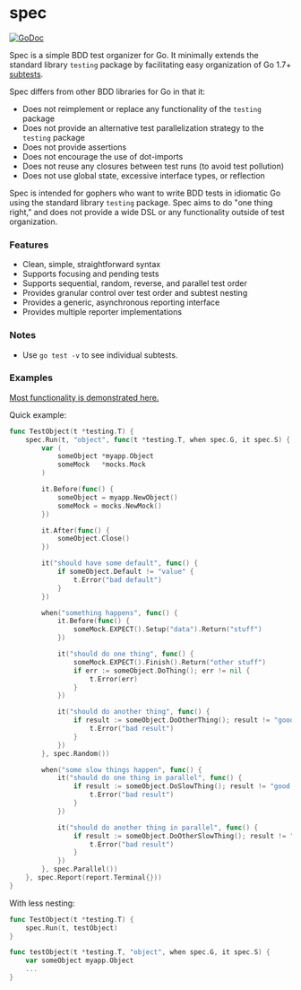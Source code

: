 # spec

[![GoDoc](https://godoc.org/github.com/sclevine/spec?status.svg)](https://godoc.org/github.com/sclevine/spec)

Spec is a simple BDD test organizer for Go. It minimally extends the standard
library `testing` package by facilitating easy organization of Go 1.7+
[subtests](https://blog.golang.org/subtests).

Spec differs from other BDD libraries for Go in that it:
- Does not reimplement or replace any functionality of the `testing` package
- Does not provide an alternative test parallelization strategy to the `testing` package
- Does not provide assertions
- Does not encourage the use of dot-imports
- Does not reuse any closures between test runs (to avoid test pollution)
- Does not use global state, excessive interface types, or reflection

Spec is intended for gophers who want to write BDD tests in idiomatic Go using
the standard library `testing` package. Spec aims to do "one thing right,"
and does not provide a wide DSL or any functionality outside of test
organization.

### Features

- Clean, simple, straightforward syntax
- Supports focusing and pending tests
- Supports sequential, random, reverse, and parallel test order
- Provides granular control over test order and subtest nesting
- Provides a generic, asynchronous reporting interface
- Provides multiple reporter implementations

### Notes

- Use `go test -v` to see individual subtests.

### Examples

[Most functionality is demonstrated here.](spec_test.go)

Quick example:

```go
func TestObject(t *testing.T) {
    spec.Run(t, "object", func(t *testing.T, when spec.G, it spec.S) {
        var (
            someObject *myapp.Object
            someMock   *mocks.Mock
        )

        it.Before(func() {
            someObject = myapp.NewObject()
            someMock = mocks.NewMock()
        })

        it.After(func() {
            someObject.Close()
        })

        it("should have some default", func() {
            if someObject.Default != "value" {
                t.Error("bad default")
            }
        })

        when("something happens", func() {
            it.Before(func() {
                someMock.EXPECT().Setup("data").Return("stuff")
            })

            it("should do one thing", func() {
                someMock.EXPECT().Finish().Return("other stuff")
                if err := someObject.DoThing(); err != nil {
                    t.Error(err)
                }
            })

            it("should do another thing", func() {
                if result := someObject.DoOtherThing(); result != "good result" {
                    t.Error("bad result")
                }
            })
        }, spec.Random())

        when("some slow things happen", func() {
            it("should do one thing in parallel", func() {
                if result := someObject.DoSlowThing(); result != "good result" {
                    t.Error("bad result")
                }
            })

            it("should do another thing in parallel", func() {
                if result := someObject.DoOtherSlowThing(); result != "good result" {
                    t.Error("bad result")
                }
            })
        }, spec.Parallel())
    }, spec.Report(report.Terminal{}))
}
```

With less nesting:

```go
func TestObject(t *testing.T) {
    spec.Run(t, testObject)
}

func testObject(t *testing.T, "object", when spec.G, it spec.S) {
    var someObject myapp.Object
    ...
}
```
